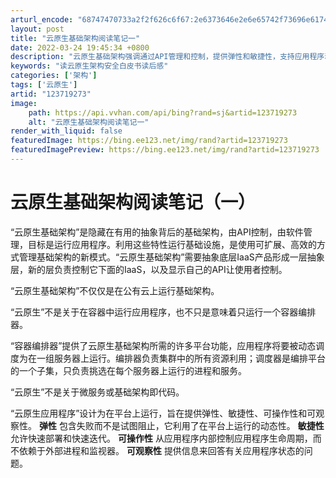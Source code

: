```yaml
---
arturl_encode: "68747470733a2f2f626c6f67:2e6373646e2e6e65742f73696e61745f32333033303535332f:61727469636c652f64657461696c732f313233373139323733"
layout: post
title: "云原生基础架构阅读笔记一"
date: 2022-03-24 19:45:34 +0800
description: "云原生基础架构强调通过API管理和控制，提供弹性和敏捷性，支持应用程序动态调度和资源有效利用。它不只"
keywords: "读云原生架构安全白皮书读后感"
categories: ['架构']
tags: ['云原生']
artid: "123719273"
image:
    path: https://api.vvhan.com/api/bing?rand=sj&artid=123719273
    alt: "云原生基础架构阅读笔记一"
render_with_liquid: false
featuredImage: https://bing.ee123.net/img/rand?artid=123719273
featuredImagePreview: https://bing.ee123.net/img/rand?artid=123719273
---
```


# 云原生基础架构阅读笔记（一）

“云原生基础架构”是隐藏在有用的抽象背后的基础架构，由API控制，由软件管理，目标是运行应用程序。利用这些特性运行基础设施，是使用可扩展、高效的方式管理基础架构的新模式。“云原生基础架构”需要抽象底层IaaS产品形成一层抽象层，新的层负责控制它下面的IaaS，以及显示自己的API让使用者控制。

“云原生基础架构”不仅仅是在公有云上运行基础架构。

“云原生”不是关于在容器中运行应用程序，也不只是意味着只运行一个容器编排器。

“容器编排器”提供了云原生基础架构所需的许多平台功能，应用程序将要被动态调度为在一组服务器上运行。编排器负责集群中的所有资源利用；调度器是编排平台的一个子集，只负责挑选在每个服务器上运行的进程和服务。

“云原生”不是关于微服务或基础架构即代码。

“云原生应用程序”设计为在平台上运行，旨在提供弹性、敏捷性、可操作性和可观察性。
**弹性**
包含失败而不是试图阻止，它利用了在平台上运行的动态性。
**敏捷性**
允许快速部署和快速迭代。
**可操作性**
从应用程序内部控制应用程序生命周期，而不依赖于外部进程和监视器。
**可观察性**
提供信息来回答有关应用程序状态的问题。